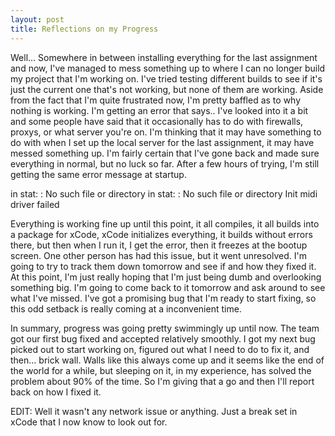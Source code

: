 ```yaml
---
layout: post
title: Reflections on my Progress
---
```

   
Well... Somewhere in between installing everything for the last assignment and now, I've managed to mess something up to where I can no longer build my project that I'm working on. I've tried testing different builds to see if it's just the current one that's not working, but none of them are working. Aside from the fact that I'm quite frustrated now, I'm pretty baffled as to why nothing is working. I'm getting an error that says..  I've looked into it a bit and some people have said that it occasionally has to do with firewalls, proxys, or what server you're on. I'm thinking that it may have something to do with when I set up the local server for the last assignment, it may have messed something up. I'm fairly certain that I've gone back and made sure everything in normal, but no luck so far. After a few hours of trying, I'm still getting the same error message at startup.

in stat: : No such file or directory
in stat: : No such file or directory
Init midi driver failed

Everything is working fine up until this point, it all compiles, it all builds into a package for xCode, xCode initializes everything, it builds without errors there, but then when I run it, I get the error, then it freezes at the bootup screen. One other person has had this issue, but it went unresolved. I'm going to try to track them down tomorrow and see if and how they fixed it. At this point, I'm just really hoping that I'm just being dumb and overlooking something big. I'm going to come back to it tomorrow and ask around to see what I've missed. I've got a promising bug that I'm ready to start fixing, so this odd setback is really coming at a inconvenient time.

In summary, progress was going pretty swimmingly up until now. The team got our first bug fixed and accepted relatively smoothly. I got my next bug picked out to start working on, figured out what I need to do to fix it, and then... brick wall. Walls like this always come up and it seems like the end of the world for a while, but sleeping on it, in my experience, has solved the problem about 90% of the time. So I'm giving that a go and then I'll report back on how I fixed it.

EDIT: Well it wasn't any network issue or anything. Just a break set in xCode that I now know to look out for.